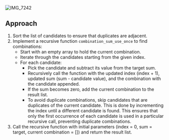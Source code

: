 ![IMG_7242](https://github.com/yadavanuj1996/algorithms-data-structures/assets/22169012/672dd79e-4820-4882-9491-fdc053959944)

## Approach
1. Sort the list of candidates to ensure that duplicates are adjacent.
2. Implement a recursive function `combination_sum_use_once` to find combinations:
   - Start with an empty array to hold the current combination.
   - Iterate through the candidates starting from the given index.
   - For each candidate:
     - Pick the candidate and subtract its value from the target sum.
     - Recursively call the function with the updated index (index + 1), updated sum (sum - candidate value), and the combination with the candidate appended.
     - If the sum becomes zero, add the current combination to the result list.
     - To avoid duplicate combinations, skip candidates that are duplicates of the current candidate. This is done by incrementing the index until a different candidate is found. This ensures that only the first occurrence of each candidate is used in a particular recursive call, preventing duplicate combinations.
3. Call the recursive function with initial parameters (index = 0, sum = target, current combination = []) and return the result list.
